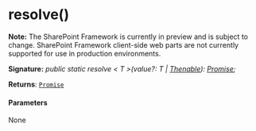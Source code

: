 # resolve()
**Note:** The SharePoint Framework is currently in preview and is subject to change. SharePoint Framework client-side web parts are not currently supported for use in production environments.





**Signature:** _public static resolve < T >(value?: T | [Thenable](../../es6-promise.api/interface/thenable.md)<T>): [Promise](../../es6-promise.api/class/promise.md)<T>;_

**Returns**: [`Promise`](../../es6-promise.api/class/promise.md)<T>





#### Parameters
None


